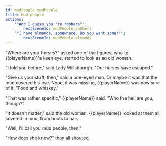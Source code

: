 ```yaml
---
id: mudPeople_mudPeople
title: Mud people
actions:
    '"And I guess you''re robbers"':
        nextSceneId: mudPeople_robbers
    '"I have almonds, somewhere. Do you want some?"':
        nextSceneId: mudPeople_almonds
---
```


"Where are your horses?" asked one of the figures, who to {{playerName}}'s keen eye, started to look as an old woman.

"I told you before," said Lady Willsbourgh. "Our horses have escaped."

"Give us your stuff, then," said a one-eyed man. Or maybe it was that the mud covered his eye. Nope, it was missing, {{playerName}} was now sure of it. "Food and whiskey."

"That was rather specific," {{playerName}} said. "Who the hell are you, though?"

"It doesn't matter," said the old woman. {{playerName}} looked at them all, covered in mud, from boots to hair.

"Well, I'll call you mud people, then."

"How does she know?" they all shouted.
